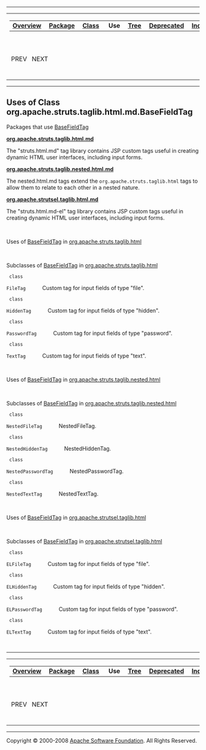 ------------------------------------------------------------------------

<span id="navbar_top"></span> [](#skip-navbar_top "Skip navigation links")

<table>
<colgroup>
<col width="50%" />
<col width="50%" />
</colgroup>
<tbody>
<tr class="odd">
<td align="left"><span id="navbar_top_firstrow"></span>
<table>
<tbody>
<tr class="odd">
<td align="left"><a href="../../../../../../overview-summary.html.md"><strong>Overview</strong></a> </td>
<td align="left"><a href="../package-summary.html.md"><strong>Package</strong></a> </td>
<td align="left"><a href="../../../../../../org/apache/struts/taglib.html.md/BaseFieldTag.html" title="class in org.apache.struts.taglib.html"><strong>Class</strong></a> </td>
<td align="left"> <strong>Use</strong> </td>
<td align="left"><a href="../package-tree.html.md"><strong>Tree</strong></a> </td>
<td align="left"><a href="../../../../../../deprecated-list.html.md"><strong>Deprecated</strong></a> </td>
<td align="left"><a href="../../../../../../index-all.html.md"><strong>Index</strong></a> </td>
<td align="left"><a href="../../../../../../help-doc.html.md"><strong>Help</strong></a> </td>
</tr>
</tbody>
</table></td>
<td align="left"></td>
</tr>
<tr class="even">
<td align="left"> PREV   NEXT</td>
<td align="left"><a href="../../../../../../index.html.md?org/apache/struts/taglib/html//class-useBaseFieldTag.html"><strong>FRAMES</strong></a>    <a href="BaseFieldTag.html"><strong>NO FRAMES</strong></a>    
<a href="../../../../../../allclasses-noframe.html.md"><strong>All Classes</strong></a></td>
</tr>
</tbody>
</table>

<span id="skip-navbar_top"></span>

------------------------------------------------------------------------

**Uses of Class
 org.apache.struts.taglib.html.md.BaseFieldTag**
---------------------------------------------

Packages that use [BaseFieldTag](../../../../../../org/apache/struts/taglib.html.md/BaseFieldTag.html "class in org.apache.struts.taglib.html")

[**org.apache.struts.taglib.html.md**](#org.apache.struts.taglib.html)

The "struts.html.md" tag library contains JSP custom tags useful in creating dynamic HTML user interfaces, including input forms. 

[**org.apache.struts.taglib.nested.html.md**](#org.apache.struts.taglib.nested.html)

The nested.html.md tags extend the `org.apache.struts.taglib.html` tags to allow them to relate to each other in a nested nature. 

[**org.apache.strutsel.taglib.html.md**](#org.apache.strutsel.taglib.html)

The "struts.html.md-el" tag library contains JSP custom tags useful in creating dynamic HTML user interfaces, including input forms. 

 

<span id="org.apache.struts.taglib.html.md"></span>

Uses of [BaseFieldTag](../../../../../../org/apache/struts/taglib.html.md/BaseFieldTag.html "class in org.apache.struts.taglib.html") in [org.apache.struts.taglib.html](../../../../../../org/apache/struts/taglib/html/package-summary.html)

 

Subclasses of [BaseFieldTag](../../../../../../org/apache/struts/taglib.html.md/BaseFieldTag.html "class in org.apache.struts.taglib.html") in [org.apache.struts.taglib.html](../../../../../../org/apache/struts/taglib/html/package-summary.html)

` class`

`FileTag`
           Custom tag for input fields of type "file".

` class`

`HiddenTag`
           Custom tag for input fields of type "hidden".

` class`

`PasswordTag`
           Custom tag for input fields of type "password".

` class`

`TextTag`
           Custom tag for input fields of type "text".

 

<span id="org.apache.struts.taglib.nested.html.md"></span>

Uses of [BaseFieldTag](../../../../../../org/apache/struts/taglib.html.md/BaseFieldTag.html "class in org.apache.struts.taglib.html") in [org.apache.struts.taglib.nested.html](../../../../../../org/apache/struts/taglib/nested/html/package-summary.html)

 

Subclasses of [BaseFieldTag](../../../../../../org/apache/struts/taglib.html.md/BaseFieldTag.html "class in org.apache.struts.taglib.html") in [org.apache.struts.taglib.nested.html](../../../../../../org/apache/struts/taglib/nested/html/package-summary.html)

` class`

`NestedFileTag`
           NestedFileTag.

` class`

`NestedHiddenTag`
           NestedHiddenTag.

` class`

`NestedPasswordTag`
           NestedPasswordTag.

` class`

`NestedTextTag`
           NestedTextTag.

 

<span id="org.apache.strutsel.taglib.html.md"></span>

Uses of [BaseFieldTag](../../../../../../org/apache/struts/taglib.html.md/BaseFieldTag.html "class in org.apache.struts.taglib.html") in [org.apache.strutsel.taglib.html](../../../../../../org/apache/strutsel/taglib/html/package-summary.html)

 

Subclasses of [BaseFieldTag](../../../../../../org/apache/struts/taglib.html.md/BaseFieldTag.html "class in org.apache.struts.taglib.html") in [org.apache.strutsel.taglib.html](../../../../../../org/apache/strutsel/taglib/html/package-summary.html)

` class`

`ELFileTag`
           Custom tag for input fields of type "file".

` class`

`ELHiddenTag`
           Custom tag for input fields of type "hidden".

` class`

`ELPasswordTag`
           Custom tag for input fields of type "password".

` class`

`ELTextTag`
           Custom tag for input fields of type "text".

 

------------------------------------------------------------------------

<span id="navbar_bottom"></span> [](#skip-navbar_bottom "Skip navigation links")

<table>
<colgroup>
<col width="50%" />
<col width="50%" />
</colgroup>
<tbody>
<tr class="odd">
<td align="left"><span id="navbar_bottom_firstrow"></span>
<table>
<tbody>
<tr class="odd">
<td align="left"><a href="../../../../../../overview-summary.html.md"><strong>Overview</strong></a> </td>
<td align="left"><a href="../package-summary.html.md"><strong>Package</strong></a> </td>
<td align="left"><a href="../../../../../../org/apache/struts/taglib.html.md/BaseFieldTag.html" title="class in org.apache.struts.taglib.html"><strong>Class</strong></a> </td>
<td align="left"> <strong>Use</strong> </td>
<td align="left"><a href="../package-tree.html.md"><strong>Tree</strong></a> </td>
<td align="left"><a href="../../../../../../deprecated-list.html.md"><strong>Deprecated</strong></a> </td>
<td align="left"><a href="../../../../../../index-all.html.md"><strong>Index</strong></a> </td>
<td align="left"><a href="../../../../../../help-doc.html.md"><strong>Help</strong></a> </td>
</tr>
</tbody>
</table></td>
<td align="left"></td>
</tr>
<tr class="even">
<td align="left"> PREV   NEXT</td>
<td align="left"><a href="../../../../../../index.html.md?org/apache/struts/taglib/html//class-useBaseFieldTag.html"><strong>FRAMES</strong></a>    <a href="BaseFieldTag.html"><strong>NO FRAMES</strong></a>    
<a href="../../../../../../allclasses-noframe.html.md"><strong>All Classes</strong></a></td>
</tr>
</tbody>
</table>

<span id="skip-navbar_bottom"></span>

------------------------------------------------------------------------

Copyright © 2000-2008 [Apache Software Foundation](http://www.apache.org/). All Rights Reserved.

